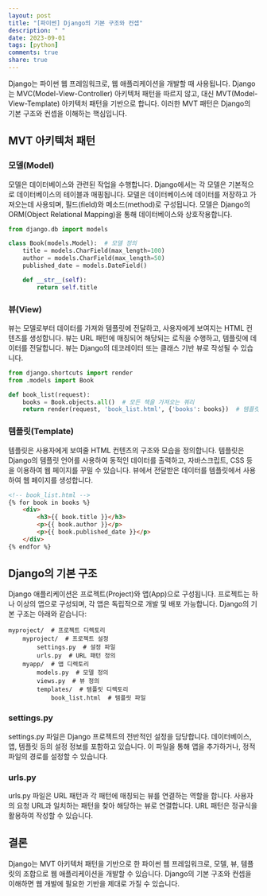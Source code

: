```yaml
---
layout: post
title: "[파이썬] Django의 기본 구조와 컨셉"
description: " "
date: 2023-09-01
tags: [python]
comments: true
share: true
---
```


Django는 파이썬 웹 프레임워크로, 웹 애플리케이션을 개발할 때 사용됩니다. Django는 MVC(Model-View-Controller) 아키텍처 패턴을 따르지 않고, 대신 MVT(Model-View-Template) 아키텍처 패턴을 기반으로 합니다. 이러한 MVT 패턴은 Django의 기본 구조와 컨셉을 이해하는 핵심입니다.

## MVT 아키텍처 패턴

### 모델(Model)
모델은 데이터베이스와 관련된 작업을 수행합니다. Django에서는 각 모델은 기본적으로 데이터베이스의 테이블과 매핑됩니다. 모델은 데이터베이스에 데이터를 저장하고 가져오는데 사용되며, 필드(field)와 메소드(method)로 구성됩니다. 모델은 Django의 ORM(Object Relational Mapping)을 통해 데이터베이스와 상호작용합니다.

```python
from django.db import models

class Book(models.Model):  # 모델 정의
    title = models.CharField(max_length=100)
    author = models.CharField(max_length=50)
    published_date = models.DateField()

    def __str__(self):
        return self.title
```

### 뷰(View)
뷰는 모델로부터 데이터를 가져와 템플릿에 전달하고, 사용자에게 보여지는 HTML 컨텐츠를 생성합니다. 뷰는 URL 패턴에 매칭되어 해당되는 로직을 수행하고, 템플릿에 데이터를 전달합니다. 뷰는 Django의 데코레이터 또는 클래스 기반 뷰로 작성될 수 있습니다.

```python
from django.shortcuts import render
from .models import Book

def book_list(request):
    books = Book.objects.all()  # 모든 책을 가져오는 쿼리
    return render(request, 'book_list.html', {'books': books})  # 템플릿에 책 목록 전달
```

### 템플릿(Template)
템플릿은 사용자에게 보여줄 HTML 컨텐츠의 구조와 모습을 정의합니다. 템플릿은 Django의 템플릿 언어를 사용하여 동적인 데이터를 출력하고, 자바스크립트, CSS 등을 이용하여 웹 페이지를 꾸밀 수 있습니다. 뷰에서 전달받은 데이터를 템플릿에서 사용하여 웹 페이지를 생성합니다.

```html
<!-- book_list.html -->
{% for book in books %}
    <div>
        <h3>{{ book.title }}</h3>
        <p>{{ book.author }}</p>
        <p>{{ book.published_date }}</p>
    </div>
{% endfor %}
```

## Django의 기본 구조

Django 애플리케이션은 프로젝트(Project)와 앱(App)으로 구성됩니다. 프로젝트는 하나 이상의 앱으로 구성되며, 각 앱은 독립적으로 개발 및 배포 가능합니다. Django의 기본 구조는 아래와 같습니다:

```
myproject/  # 프로젝트 디렉토리
    myproject/  # 프로젝트 설정
        settings.py  # 설정 파일
        urls.py  # URL 패턴 정의
    myapp/  # 앱 디렉토리
        models.py  # 모델 정의
        views.py  # 뷰 정의
        templates/  # 템플릿 디렉토리
            book_list.html  # 템플릿 파일
```

### settings.py
settings.py 파일은 Django 프로젝트의 전반적인 설정을 담당합니다. 데이터베이스, 앱, 템플릿 등의 설정 정보를 포함하고 있습니다. 이 파일을 통해 앱을 추가하거나, 정적 파일의 경로를 설정할 수 있습니다.

### urls.py
urls.py 파일은 URL 패턴과 각 패턴에 매칭되는 뷰를 연결하는 역할을 합니다. 사용자의 요청 URL과 일치하는 패턴을 찾아 해당하는 뷰로 연결합니다. URL 패턴은 정규식을 활용하여 작성할 수 있습니다.

## 결론

Django는 MVT 아키텍처 패턴을 기반으로 한 파이썬 웹 프레임워크로, 모델, 뷰, 템플릿의 조합으로 웹 애플리케이션을 개발할 수 있습니다. Django의 기본 구조와 컨셉을 이해하면 웹 개발에 필요한 기반을 제대로 가질 수 있습니다.